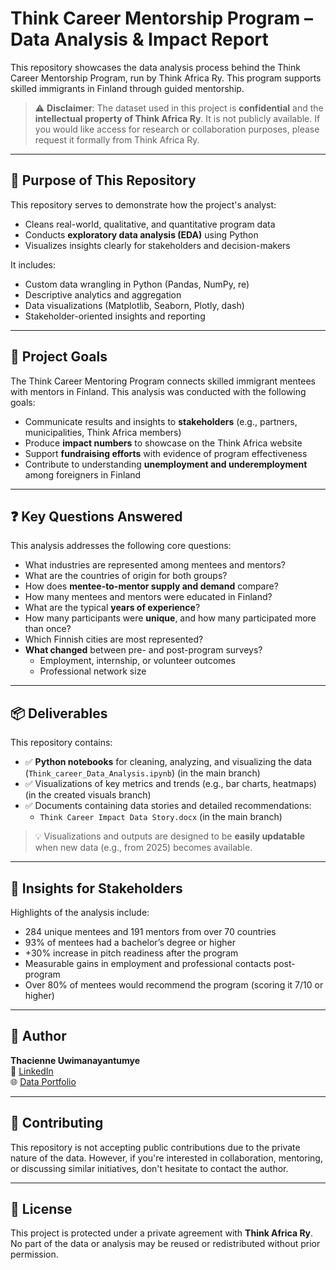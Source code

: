 # Think Career Mentorship Program – Data Analysis & Impact Report

This repository showcases the data analysis process behind the Think Career Mentorship Program, run by Think Africa Ry. This program supports skilled immigrants in Finland through guided mentorship.

> ⚠️ **Disclaimer**: The dataset used in this project is **confidential** and the **intellectual property of Think Africa Ry**. It is not publicly available. If you would like access for research or collaboration purposes, please request it formally from Think Africa Ry.

---

## 📌 Purpose of This Repository

This repository serves to demonstrate how the project's analyst:

- Cleans real-world, qualitative, and quantitative program data
- Conducts **exploratory data analysis (EDA)** using Python
- Visualizes insights clearly for stakeholders and decision-makers

It includes:
- Custom data wrangling in Python (Pandas, NumPy, re)
- Descriptive analytics and aggregation
- Data visualizations (Matplotlib, Seaborn, Plotly, dash)
- Stakeholder-oriented insights and reporting

---

## 🧭 Project Goals

The Think Career Mentoring Program connects skilled immigrant mentees with mentors in Finland. This analysis was conducted with the following goals:

- Communicate results and insights to **stakeholders** (e.g., partners, municipalities, Think Africa members)
- Produce **impact numbers** to showcase on the Think Africa website
- Support **fundraising efforts** with evidence of program effectiveness
- Contribute to understanding **unemployment and underemployment** among foreigners in Finland

---

## ❓ Key Questions Answered

This analysis addresses the following core questions:

- What industries are represented among mentees and mentors?
- What are the countries of origin for both groups?
- How does **mentee-to-mentor supply and demand** compare?
- How many mentees and mentors were educated in Finland?
- What are the typical **years of experience**?
- How many participants were **unique**, and how many participated more than once?
- Which Finnish cities are most represented?
- **What changed** between pre- and post-program surveys?
  - Employment, internship, or volunteer outcomes
  - Professional network size
---

## 📦 Deliverables

This repository contains:

- ✅ **Python notebooks** for cleaning, analyzing, and visualizing the data (`Think_career_Data_Analysis.ipynb`) (in the main branch)
- ✅ Visualizations of key metrics and trends (e.g., bar charts, heatmaps) (in the created visuals branch)
- ✅ Documents containing data stories and detailed recommendations:
  - `Think Career Impact Data Story.docx` (in the main branch)
> 💡 Visualizations and outputs are designed to be **easily updatable** when new data (e.g., from 2025) becomes available.

---

## 📝 Insights for Stakeholders

Highlights of the analysis include:

- 284 unique mentees and 191 mentors from over 70 countries
- 93% of mentees had a bachelor’s degree or higher
- +30% increase in pitch readiness after the program
- Measurable gains in employment and professional contacts post-program
- Over 80% of mentees would recommend the program (scoring it 7/10 or higher)

---

## 👤 Author

**Thacienne Uwimanayantumye**  
🔗 [LinkedIn](https://www.linkedin.com/in/thacienne-uwimanayantumye)  
🌐 [Data Portfolio](https://thacienne-uwimanayantumye-data-portfolio.vercel.app/)

---

## 🤝 Contributing

This repository is not accepting public contributions due to the private nature of the data. However, if you're interested in collaboration, mentoring, or discussing similar initiatives, don't hesitate to contact the author.

---

## 📄 License

This project is protected under a private agreement with **Think Africa Ry**. No part of the data or analysis may be reused or redistributed without prior permission.
